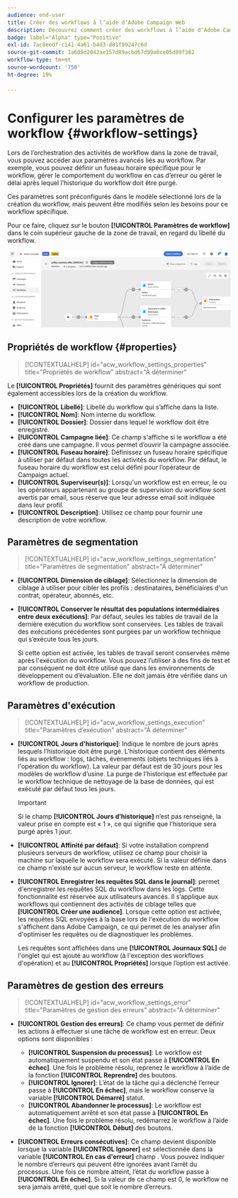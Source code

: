 ```yaml
---
audience: end-user
title: Créer des workflows à l’aide d’Adobe Campaign Web
description: Découvrez comment créer des workflows à l’aide d’Adobe Campaign Web.
badge: label="Alpha" type="Positive"
exl-id: 7ac8eedf-c141-4a61-b4d3-d81f99247c6d
source-git-commit: 1a608d2042ae257d89acbd67d99a0ce05d89f382
workflow-type: tm+mt
source-wordcount: '750'
ht-degree: 19%

---
```


# Configurer les paramètres de workflow {#workflow-settings}

Lors de l’orchestration des activités de workflow dans la zone de travail, vous pouvez accéder aux paramètres avancés liés au workflow. Par exemple, vous pouvez définir un fuseau horaire spécifique pour le workflow, gérer le comportement du workflow en cas d’erreur ou gérer le délai après lequel l’historique du workflow doit être purgé.

Ces paramètres sont préconfigurés dans le modèle sélectionné lors de la création du workflow, mais peuvent être modifiés selon les besoins pour ce workflow spécifique.

Pour ce faire, cliquez sur le bouton **[!UICONTROL Paramètres de workflow]** dans le coin supérieur gauche de la zone de travail, en regard du libellé du workflow.

![](assets/workflow-settings.png)

## Propriétés de workflow  {#properties}

>[!CONTEXTUALHELP]
>id="acw_workflow_settings_properties"
>title="Propriétés de workflow"
>abstract="À déterminer"

Le **[!UICONTROL Propriétés]** fournit des paramètres génériques qui sont également accessibles lors de la création du workflow.

* **[!UICONTROL Libellé]**: Libellé du workflow qui s’affiche dans la liste.
* **[!UICONTROL Nom]**: Nom interne du workflow.
* **[!UICONTROL Dossier]**: Dossier dans lequel le workflow doit être enregistré.
* **[!UICONTROL Campagne liée]**: Ce champ s&#39;affiche si le workflow a été créé dans une campagne. Il vous permet d’ouvrir la campagne associée.
* **[!UICONTROL Fuseau horaire]**: Définissez un fuseau horaire spécifique à utiliser par défaut dans toutes les activités du workflow. Par défaut, le fuseau horaire du workflow est celui défini pour l’opérateur de Campaign actuel.
* **[!UICONTROL Superviseur(s)]**: Lorsqu&#39;un workflow est en erreur, le ou les opérateurs appartenant au groupe de supervision du workflow sont avertis par email, sous réserve que leur adresse email soit indiquée dans leur profil.
* **[!UICONTROL Description]**: Utilisez ce champ pour fournir une description de votre workflow.

## Paramètres de segmentation

>[!CONTEXTUALHELP]
>id="acw_workflow_settings_segmentation"
>title="Paramètres de segmentation"
>abstract="À déterminer"

* **[!UICONTROL Dimension de ciblage]**: Sélectionnez la dimension de ciblage à utiliser pour cibler les profils : destinataires, bénéficiaires d&#39;un contrat, opérateur, abonnés, etc.
* **[!UICONTROL Conserver le résultat des populations intermédiaires entre deux exécutions]**: Par défaut, seules les tables de travail de la dernière exécution du workflow sont conservées. Les tables de travail des exécutions précédentes sont purgées par un workflow technique qui s’exécute tous les jours.

   Si cette option est activée, les tables de travail seront conservées même après l&#39;exécution du workflow. Vous pouvez l’utiliser à des fins de test et par conséquent ne doit être utilisé que dans les environnements de développement ou d’évaluation. Elle ne doit jamais être vérifiée dans un workflow de production.

## Paramètres d&#39;exécution

>[!CONTEXTUALHELP]
>id="acw_workflow_settings_execution"
>title="Paramètres d’exécution"
>abstract="À déterminer"

* **[!UICONTROL Jours d&#39;historique]**: Indique le nombre de jours après lesquels l’historique doit être purgé. L&#39;historique contient des éléments liés au workflow : logs, tâches, événements (objets techniques liés à l&#39;opération du workflow). La valeur par défaut est de 30 jours pour les modèles de workflow d’usine. La purge de l’historique est effectuée par le workflow technique de nettoyage de la base de données, qui est exécuté par défaut tous les jours.

   >[!IMPORTANT]
   >
   >Si le champ **[!UICONTROL Jours d’historique]** n’est pas renseigné, la valeur prise en compte est « 1 », ce qui signifie que l’historique sera purgé après 1 jour.

* **[!UICONTROL Affinité par défaut]**: Si votre installation comprend plusieurs serveurs de workflow, utilisez ce champ pour choisir la machine sur laquelle le workflow sera exécuté. Si la valeur définie dans ce champ n&#39;existe sur aucun serveur, le workflow reste en attente.

* **[!UICONTROL Enregistrer les requêtes SQL dans le journal]**: permet d&#39;enregistrer les requêtes SQL du workflow dans les logs. Cette fonctionnalité est réservée aux utilisateurs avancés. Il s’applique aux workflows qui contiennent des activités de ciblage telles que **[!UICONTROL Créer une audience]**. Lorsque cette option est activée, les requêtes SQL envoyées à la base lors de l&#39;exécution du workflow s&#39;affichent dans Adobe Campaign, ce qui permet de les analyser afin d&#39;optimiser les requêtes ou de diagnostiquer les problèmes.

   Les requêtes sont affichées dans une **[!UICONTROL Journaux SQL]** de l&#39;onglet qui est ajouté au workflow (à l&#39;exception des workflows d&#39;opération) et au **[!UICONTROL Propriétés]** lorsque l’option est activée. <!-- where?-->

## Paramètres de gestion des erreurs

>[!CONTEXTUALHELP]
>id="acw_workflow_settings_error"
>title="Paramètres de gestion des erreurs"
>abstract="À déterminer"

* **[!UICONTROL Gestion des erreurs]**: Ce champ vous permet de définir les actions à effectuer si une tâche de workflow est en erreur. Deux options sont disponibles :

   * **[!UICONTROL Suspension du processus]**: Le workflow est automatiquement suspendu et son état passe à **[!UICONTROL En échec]**. Une fois le problème résolu, reprenez le workflow à l’aide de la fonction **[!UICONTROL Reprendre]** des boutons.
   * **[!UICONTROL Ignorer]**: L’état de la tâche qui a déclenché l’erreur passe à **[!UICONTROL En échec]**, mais le workflow conserve la variable **[!UICONTROL Démarré]** statut. <!-- TO ADD ONCE SCHEUDLER IS AVAILABLE This configuration is relevant for recurring tasks: if the branch includes a scheduler, it will start normally next time the workflow is executed.-->
   * **[!UICONTROL Abandonner le processus]**: Le workflow est automatiquement arrêté et son état passe à **[!UICONTROL En échec]**. Une fois le problème résolu, redémarrez le workflow à l’aide de la fonction **[!UICONTROL Début]** des boutons.

* **[!UICONTROL Erreurs consécutives]**: Ce champ devient disponible lorsque la variable **[!UICONTROL Ignorer]** est sélectionnée dans la variable **[!UICONTROL En cas d&#39;erreur]** champ . Vous pouvez indiquer le nombre d’erreurs qui peuvent être ignorées avant l’arrêt du processus. Une fois ce nombre atteint, l’état du workflow passe à **[!UICONTROL En échec]**. Si la valeur de ce champ est 0, le workflow ne sera jamais arrêté, quel que soit le nombre d’erreurs.
